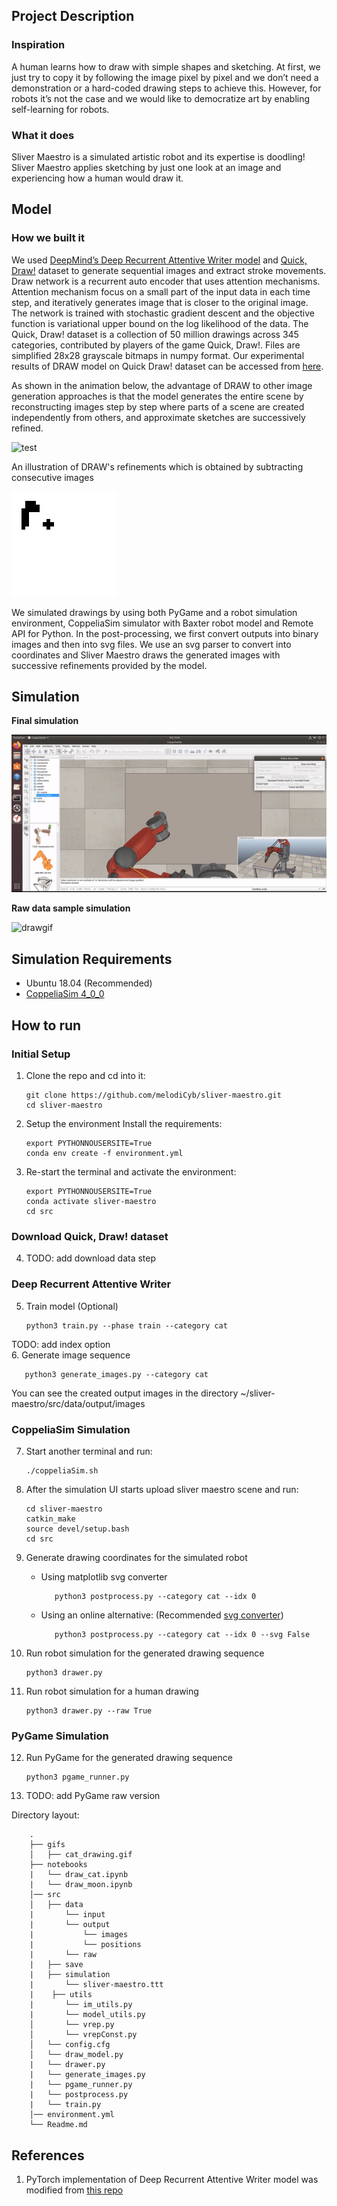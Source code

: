 ## Project Description

### Inspiration
A human learns how to draw with simple shapes and sketching.  At first, we just try to copy it by following the image pixel by pixel and we don’t need a demonstration or a hard-coded drawing steps to achieve this. However, for robots it’s not the case and we would like to democratize art by enabling self-learning for robots.

### What it does
Sliver Maestro is a simulated artistic robot and its expertise is doodling! Sliver Maestro applies sketching by just one look at an image and experiencing how a human would draw it. 

## Model


### How we built it

We used [DeepMind’s Deep Recurrent Attentive Writer model](https://deepmind.com/research/publications/draw-recurrent-neural-network-image-generation) and [Quick, Draw!](https://github.com/googlecreativelab/quickdraw-dataset) dataset to generate sequential images and extract stroke movements. 
Draw network is a recurrent auto encoder that uses attention mechanisms. Attention mechanism focus on a small part of the input data in each time step, and iteratively generates image that is closer to the original image. The network is trained with stochastic gradient descent and the
objective function is variational upper bound on the log likelihood of the data. The Quick, Draw! dataset is a collection of 50 million drawings across 345 categories, contributed by players of the game Quick, Draw!. Files are simplified 28x28 grayscale bitmaps in numpy format. 
Our experimental results of DRAW model on Quick Draw! dataset can be accessed from [here](https://github.com/melodiCyb/MSc/blob/master/deep-learning/research-project/draw.pdf).

As shown in the animation below, the advantage of DRAW to  other image generation approaches is that the model generates the entire scene by reconstructing images step by step where parts of a scene are created independently from others, and approximate sketches are successively refined.
 

![test](https://github.com/melodiCyb/neural-networks/blob/master/catdraw.gif)

An illustration of DRAW's refinements which is obtained by subtracting consecutive images 

![drawpostprocess](https://github.com/melodiCyb/sliver-maestro/blob/master/gifs/postprocessed_draw.gif)


We simulated drawings by using both PyGame and a robot simulation environment, CoppeliaSim simulator with Baxter robot
 model and Remote API for Python. In the post-processing, we first convert outputs into binary images and  then into svg files. We use an svg parser to convert into coordinates
 and Sliver Maestro draws the generated images with successive refinements provided by the model.

## Simulation 
 **Final simulation**

![bankstergif](https://github.com/melodiCyb/sliver-maestro/blob/master/gifs/generated.gif)


**Raw data sample simulation**

![drawgif](https://github.com/melodiCyb/baxter-drawing/blob/master/baxter_ws/baxter_drawing_cat.gif)



## Simulation Requirements

* Ubuntu 18.04 (Recommended)
* [CoppeliaSim 4_0_0](https://coppeliarobotics.com/previousVersions)

## How to run

### Initial Setup
1. Clone the repo and cd into it:
        
       git clone https://github.com/melodiCyb/sliver-maestro.git
       cd sliver-maestro
      
2. Setup the environment Install the requirements:

       export PYTHONNOUSERSITE=True
       conda env create -f environment.yml
       
3. Re-start the terminal and activate the environment:

       export PYTHONNOUSERSITE=True
       conda activate sliver-maestro
       cd src
      
### Download Quick, Draw! dataset

4. TODO: add download data step

### Deep Recurrent Attentive Writer

5. Train model (Optional) 

       python3 train.py --phase train --category cat
TODO: add index option        
6. Generate image sequence 
    
       python3 generate_images.py --category cat

You can see the created output images in the directory ~/sliver-maestro/src/data/output/images    

### CoppeliaSim Simulation


7. Start another terminal and run:

       ./coppeliaSim.sh
       
8. After the simulation UI starts upload sliver maestro scene and run:
 
       cd sliver-maestro
       catkin_make
       source devel/setup.bash
       cd src
       
9. Generate drawing coordinates for the simulated robot
   * Using matplotlib svg converter
       
            python3 postprocess.py --category cat --idx 0
        
   * Using an online alternative: (Recommended [svg converter](https://image.online-convert.com/convert-to-svg))
   
            python3 postprocess.py --category cat --idx 0 --svg False
       
        
       
10. Run robot simulation for the generated drawing sequence

        python3 drawer.py 
       
11. Run robot simulation for a human drawing 
        
        python3 drawer.py --raw True

### PyGame Simulation
       
12. Run PyGame for the generated drawing sequence
        
        python3 pgame_runner.py
        
13. TODO: add PyGame raw version 

Directory layout:

        .
        ├── gifs        
        │   ├── cat_drawing.gif
        ├── notebooks
        |   └── draw_cat.ipynb
        |   └── draw_moon.ipynb
        │── src
        │   ├── data         
        |       └── input
        |       └── output
        |           └── images
        |           └── positions
        |       └── raw      
        |   ├── save
        |   ├── simulation
        |       └── sliver-maestro.ttt
        |    ├── utils
        |       └── im_utils.py
        |       └── model_utils.py
        │       └── vrep.py
        │       └── vrepConst.py
        │   └── config.cfg
        │   └── draw_model.py
        |   └── drawer.py
        |   └── generate_images.py
        |   └── pgame_runner.py
        |   └── postprocess.py
        |   └── train.py
        │── environment.yml
        └── Readme.md
        
        
## References
1. PyTorch implementation of Deep Recurrent Attentive Writer model was modified from [this repo](https://github.com/chenzhaomin123/draw_pytorch)

